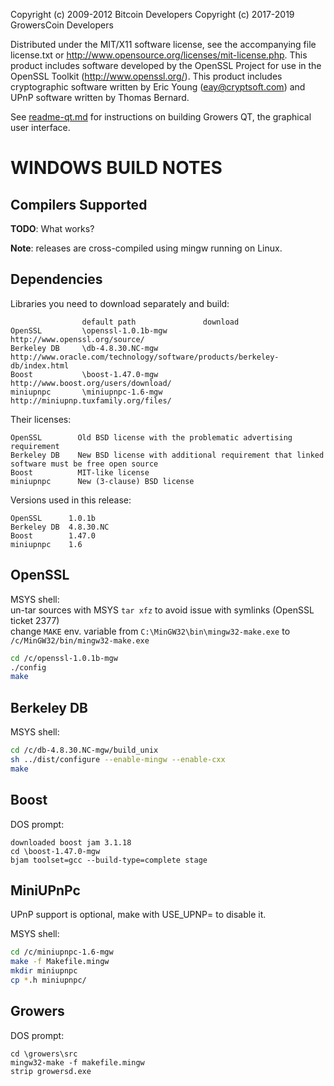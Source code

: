 Copyright (c) 2009-2012 Bitcoin Developers
Copyright (c) 2017-2019 GrowersCoin Developers

Distributed under the MIT/X11 software license, see the accompanying
file license.txt or http://www.opensource.org/licenses/mit-license.php.
This product includes software developed by the OpenSSL Project for use in
the OpenSSL Toolkit (http://www.openssl.org/).  This product includes
cryptographic software written by Eric Young (eay@cryptsoft.com) and UPnP
software written by Thomas Bernard.


See [readme-qt.md](readme-qt.md) for instructions on building Growers QT, the
graphical user interface.

WINDOWS BUILD NOTES
===================

Compilers Supported
-------------------

**TODO**: What works?

**Note**: releases are cross-compiled using mingw running on Linux.


Dependencies
------------

Libraries you need to download separately and build:

```
                default path               download
OpenSSL         \openssl-1.0.1b-mgw        http://www.openssl.org/source/
Berkeley DB     \db-4.8.30.NC-mgw          http://www.oracle.com/technology/software/products/berkeley-db/index.html
Boost           \boost-1.47.0-mgw          http://www.boost.org/users/download/
miniupnpc       \miniupnpc-1.6-mgw         http://miniupnp.tuxfamily.org/files/
```

Their licenses:
```
OpenSSL        Old BSD license with the problematic advertising requirement
Berkeley DB    New BSD license with additional requirement that linked software must be free open source
Boost          MIT-like license
miniupnpc      New (3-clause) BSD license
```

Versions used in this release:
```
OpenSSL      1.0.1b
Berkeley DB  4.8.30.NC
Boost        1.47.0
miniupnpc    1.6
```


OpenSSL
-------

MSYS shell:  
un-tar sources with MSYS `tar xfz` to avoid issue with symlinks (OpenSSL ticket 2377)  
change `MAKE` env. variable from `C:\MinGW32\bin\mingw32-make.exe` to `/c/MinGW32/bin/mingw32-make.exe`

```sh
cd /c/openssl-1.0.1b-mgw
./config
make
```

Berkeley DB
-----------

MSYS shell:
```sh
cd /c/db-4.8.30.NC-mgw/build_unix
sh ../dist/configure --enable-mingw --enable-cxx
make
```

Boost
-----

DOS prompt:
```winbatch
downloaded boost jam 3.1.18
cd \boost-1.47.0-mgw
bjam toolset=gcc --build-type=complete stage
```

MiniUPnPc
---------

UPnP support is optional, make with USE_UPNP= to disable it.

MSYS shell:
```sh
cd /c/miniupnpc-1.6-mgw
make -f Makefile.mingw
mkdir miniupnpc
cp *.h miniupnpc/
```

Growers
-------

DOS prompt:
```winbatch
cd \growers\src
mingw32-make -f makefile.mingw
strip growersd.exe
```

